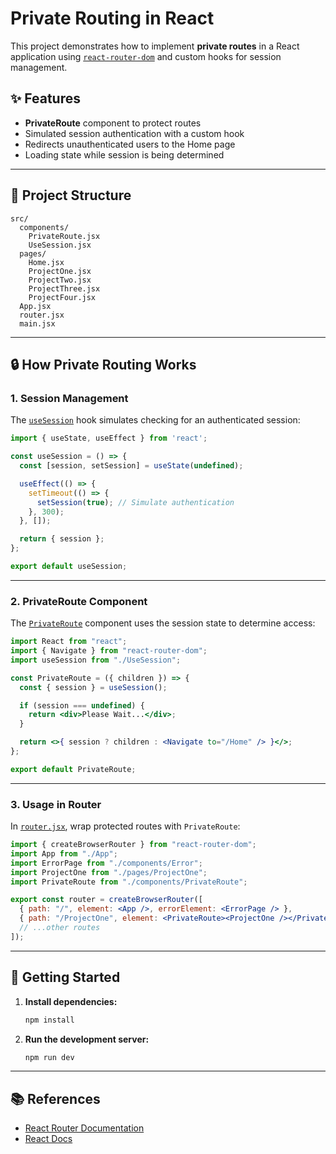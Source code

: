 # Private Routing in React

This project demonstrates how to implement **private routes** in a React application using [`react-router-dom`](https://reactrouter.com/) and custom hooks for session management.

## ✨ Features

- **PrivateRoute** component to protect routes
- Simulated session authentication with a custom hook
- Redirects unauthenticated users to the Home page
- Loading state while session is being determined

---

## 📁 Project Structure

```
src/
  components/
    PrivateRoute.jsx
    UseSession.jsx
  pages/
    Home.jsx
    ProjectOne.jsx
    ProjectTwo.jsx
    ProjectThree.jsx
    ProjectFour.jsx
  App.jsx
  router.jsx
  main.jsx
```

---

## 🔒 How Private Routing Works

### 1. Session Management

The [`useSession`](src/components/UseSession.jsx) hook simulates checking for an authenticated session:

```jsx
import { useState, useEffect } from 'react';

const useSession = () => {
  const [session, setSession] = useState(undefined);

  useEffect(() => {
    setTimeout(() => {
      setSession(true); // Simulate authentication
    }, 300);
  }, []);

  return { session };
};

export default useSession;
```

---

### 2. PrivateRoute Component

The [`PrivateRoute`](src/components/PrivateRoute.jsx) component uses the session state to determine access:

```jsx
import React from "react";
import { Navigate } from "react-router-dom";
import useSession from "./UseSession";

const PrivateRoute = ({ children }) => {
  const { session } = useSession();

  if (session === undefined) {
    return <div>Please Wait...</div>;
  }

  return <>{ session ? children : <Navigate to="/Home" /> }</>;
};

export default PrivateRoute;
```

---

### 3. Usage in Router

In [`router.jsx`](src/router.jsx), wrap protected routes with `PrivateRoute`:

```jsx
import { createBrowserRouter } from "react-router-dom";
import App from "./App";
import ErrorPage from "./components/Error";
import ProjectOne from "./pages/ProjectOne";
import PrivateRoute from "./components/PrivateRoute";

export const router = createBrowserRouter([
  { path: "/", element: <App />, errorElement: <ErrorPage /> },
  { path: "/ProjectOne", element: <PrivateRoute><ProjectOne /></PrivateRoute> },
  // ...other routes
]);
```

---

## 🚀 Getting Started

1. **Install dependencies:**
   ```sh
   npm install
   ```
2. **Run the development server:**
   ```sh
   npm run dev
   ```

---

## 📚 References

- [React Router Documentation](https://reactrouter.com/)
- [React Docs](https://react.dev/)
